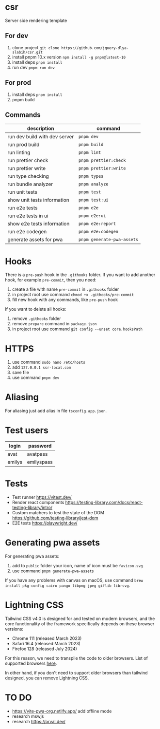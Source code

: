 # csr

Server side rendering template

## For dev

1. clone project `git clone https://github.com/jquery-dlya-slabih/csr.git`
2. install pnpm 10.x version `npm install -g pnpm@latest-10`
3. install deps `pnpm install`
4. run dev `pnpm run dev`

## For prod

1. install deps `pnpm install`
2. pnpm build

## Commands

| description                    | command                    |
|--------------------------------| -------------------------- |
| run dev build with dev server  | `pnpm dev`                 |
| run prod build                 | `pnpm build`               |
| run linting                    | `pnpm lint`                |
| run prettier check             | `pnpm prettier:check`      |
| run prettier write             | `pnpm prettier:write`      |
| run type checking              | `pnpm types`               |
| run bundle analyzer            | `pnpm analyze`             |
| run unit tests                 | `pnpm test`                |
| show unit tests information    | `pnpm test:ui`             |
| run e2e tests                  | `pnpm e2e`                 |
| run e2e tests in ui            | `pnpm e2e:ui`              |
| show e2e tests information     | `pnpm e2e:report`          |
| run e2e codegen                | `pnpm e2e:codegen`         |
| generate assets for pwa        | `pnpm generate-pwa-assets` |

# Hooks

There is a `pre-push` hook in the `.githooks` folder. If you want to add another hook, for example `pre-commit`, then you need:

1. create a file with name `pre-commit` in `.githooks` folder
2. in project root use command `chmod +x .githooks/pre-commit`
3. fill new hook with any commands, like `pre-push` hook

If you want to delete all hooks:

1. remove `.githooks` folder
2. remove `prepare` command in `package.json`
3. in project root use command `git config --unset core.hooksPath`

# HTTPS

1. use command `sudo nano /etc/hosts`
2. add `127.0.0.1 ssr-local.com`
3. save file
4. use command `pnpm dev`

# Aliasing

For aliasing just add alias in file `tsconfig.app.json`.

# Test users

| login  | password   |
| ------ | ---------- |
| avat   | avatpass   |
| emilys | emilyspass |

# Tests

- Test runner https://vitest.dev/
- Render react components https://testing-library.com/docs/react-testing-library/intro/
- Custom matchers to test the state of the DOM https://github.com/testing-library/jest-dom
- E2E tests https://playwright.dev/

# Generating pwa assets

For generating pwa assets:

1. add to `public` folder your icon, name of icon must be `favicon.svg`
2. use command `pnpm generate-pwa-assets`

If you have any problems with canvas on macOS, use command `brew install pkg-config cairo pango libpng jpeg giflib librsvg`.

# Lightning CSS

Tailwind CSS v4.0 is designed for and tested on modern browsers, and the core functionality of the framework
specifically depends on these browser versions:

- Chrome 111 (released March 2023)
- Safari 16.4 (released March 2023)
- Firefox 128 (released July 2024)

For this reason, we need to transpile the code to older browsers. List of supported browsers
[here](https://browserslist.dev/?q=ZGVmYXVsdHMgYW5kIGZ1bGx5IHN1cHBvcnRzIGVzNi1tb2R1bGU%3D).

In other hand, if you don't need to support older browsers than tailwind designed, you can remove Lightning CSS.

# TO DO

- https://vite-pwa-org.netlify.app/ add offline mode
- research mswjs
- research https://orval.dev/
